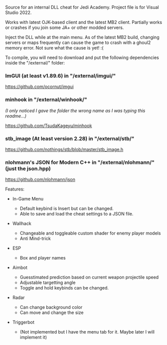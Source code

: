 Source for an internal DLL cheat for Jedi Academy. Project file is for Visual Studio 2022.

Works with latest OJK-based client and the latest MB2 client. Partially works or crashes if you join some JA+ or other modded servers.

Inject the DLL while at the main menu. As of the latest MB2 build, changing servers or maps frequently can cause the game to crash with a ghoul2 memory error. Not sure what the cause is yet! :(

To compile, you will need to download and put the following dependencies inside the "/external/" folder:

### ImGUI (at least v1.89.6) in "/external/imgui/"

https://github.com/ocornut/imgui

### minhook in "/external/winhook/" 
*(I only noticed I gave the folder the wrong name as I was typing this readme...)*

https://github.com/TsudaKageyu/minhook

### stb_image (At least version 2.28) in "/external/stb/"

https://github.com/nothings/stb/blob/master/stb_image.h

### nlohmann's JSON for Modern C++ in "/external/nlohmann/" (just the json.hpp)

https://github.com/nlohmann/json

Features:
  - In-Game Menu
    - Default keybind is Insert but can be changed.
    - Able to save and load the cheat settings to a JSON file.
    
  - Wallhack
    - Changeable and toggleable custom shader for enemy player models
    - Anti Mind-trick
  - ESP
    - Box and player names
  - Aimbot
    - Guesstimated prediction based on current weapon projectile speed
    - Adjustable targetting angle
    - Toggle and hold keybinds can be changed.
  - Radar
    - Can change background color
    - Can move and change the size
  - Triggerbot
    - (Not implemented but I have the menu tab for it. Maybe later I will implement it)
  

